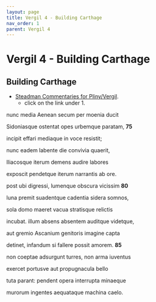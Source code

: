 ```yaml
---
layout: page
title: Vergil 4 - Building Carthage
nav_order: 1
parent: Vergil 4
---
```


# Vergil 4 - Building Carthage

## Building Carthage

- [Steadman Commentaries for Pliny/Vergil](https://geoffreysteadman.com/ap-pliny-and-vergil).
     - click on the link under 1.

nunc media Aenean secum per moenia ducit

Sidoniasque ostentat opes urbemque paratam,               **75**

incipit effari mediaque in voce resistit;

nunc eadem labente die convivia quaerit,

Iliacosque iterum demens audire labores

exposcit pendetque iterum narrantis ab ore.

post ubi digressi, lumenque obscura vicissim               **80**

luna premit suadentque cadentia sidera somnos,

sola domo maeret vacua stratisque relictis

incubat. illum absens absentem auditque videtque,

aut gremio Ascanium genitoris imagine capta

detinet, infandum si fallere possit amorem.               **85**

non coeptae adsurgunt turres, non arma iuventus

exercet portusve aut propugnacula bello

tuta parant: pendent opera interrupta minaeque

murorum ingentes aequataque machina caelo.
